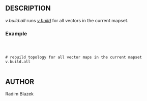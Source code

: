 
## DESCRIPTION

*v.build.all* runs *[v.build](v.build.html)*
for all vectors in the current mapset.

### Example

```



# rebuild topology for all vector maps in the current mapset
v.build.all


```

## AUTHOR

Radim Blazek
